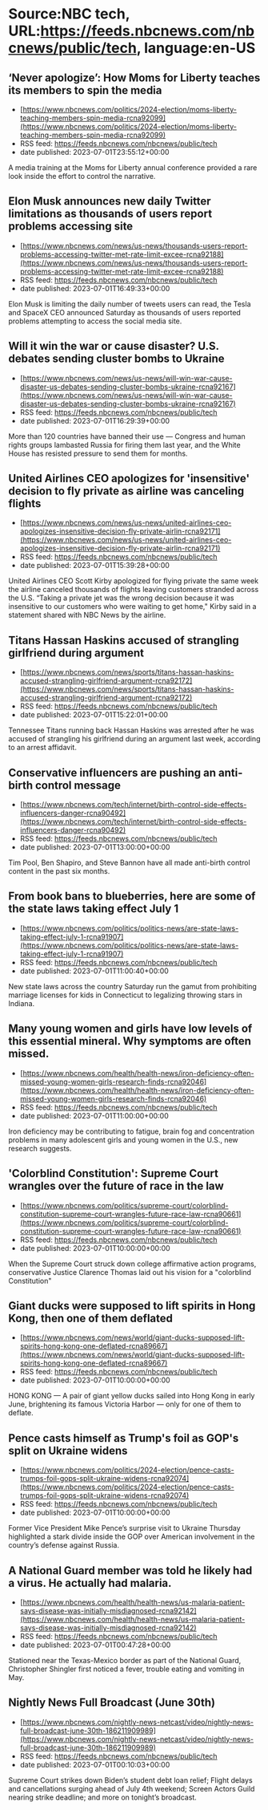 # Source:NBC tech, URL:https://feeds.nbcnews.com/nbcnews/public/tech, language:en-US

## ‘Never apologize’: How Moms for Liberty teaches its members to spin the media
 - [https://www.nbcnews.com/politics/2024-election/moms-liberty-teaching-members-spin-media-rcna92099](https://www.nbcnews.com/politics/2024-election/moms-liberty-teaching-members-spin-media-rcna92099)
 - RSS feed: https://feeds.nbcnews.com/nbcnews/public/tech
 - date published: 2023-07-01T23:55:12+00:00

A media training at the Moms for Liberty annual conference provided a rare look inside the effort to control the narrative.

## Elon Musk announces new daily Twitter limitations as thousands of users report problems accessing site
 - [https://www.nbcnews.com/news/us-news/thousands-users-report-problems-accessing-twitter-met-rate-limit-excee-rcna92188](https://www.nbcnews.com/news/us-news/thousands-users-report-problems-accessing-twitter-met-rate-limit-excee-rcna92188)
 - RSS feed: https://feeds.nbcnews.com/nbcnews/public/tech
 - date published: 2023-07-01T16:49:33+00:00

Elon Musk is limiting the daily number of tweets users can read, the Tesla and SpaceX CEO announced Saturday as thousands of users reported problems attempting to access the social media site.

## Will it win the war or cause disaster? U.S. debates sending cluster bombs to Ukraine
 - [https://www.nbcnews.com/news/us-news/will-win-war-cause-disaster-us-debates-sending-cluster-bombs-ukraine-rcna92167](https://www.nbcnews.com/news/us-news/will-win-war-cause-disaster-us-debates-sending-cluster-bombs-ukraine-rcna92167)
 - RSS feed: https://feeds.nbcnews.com/nbcnews/public/tech
 - date published: 2023-07-01T16:29:39+00:00

More than 120 countries have banned their use — Congress and human rights groups lambasted Russia for firing them last year, and the White House has resisted pressure to send them for months.

## United Airlines CEO apologizes for 'insensitive' decision to fly private as airline was canceling flights
 - [https://www.nbcnews.com/news/us-news/united-airlines-ceo-apologizes-insensitive-decision-fly-private-airlin-rcna92171](https://www.nbcnews.com/news/us-news/united-airlines-ceo-apologizes-insensitive-decision-fly-private-airlin-rcna92171)
 - RSS feed: https://feeds.nbcnews.com/nbcnews/public/tech
 - date published: 2023-07-01T15:39:28+00:00

United Airlines CEO Scott Kirby apologized for flying private the same week the airline canceled thousands of flights leaving customers stranded across the U.S. “Taking a private jet was the wrong decision because it was insensitive to our customers who were waiting to get home," Kirby said in a statement shared with NBC News by the airline.

## Titans Hassan Haskins accused of strangling girlfriend during argument
 - [https://www.nbcnews.com/news/sports/titans-hassan-haskins-accused-strangling-girlfriend-argument-rcna92172](https://www.nbcnews.com/news/sports/titans-hassan-haskins-accused-strangling-girlfriend-argument-rcna92172)
 - RSS feed: https://feeds.nbcnews.com/nbcnews/public/tech
 - date published: 2023-07-01T15:22:01+00:00

Tennessee Titans running back Hassan Haskins was arrested after he was accused of strangling his girlfriend during an argument last week, according to an arrest affidavit.

## Conservative influencers are pushing an anti-birth control message
 - [https://www.nbcnews.com/tech/internet/birth-control-side-effects-influencers-danger-rcna90492](https://www.nbcnews.com/tech/internet/birth-control-side-effects-influencers-danger-rcna90492)
 - RSS feed: https://feeds.nbcnews.com/nbcnews/public/tech
 - date published: 2023-07-01T13:00:00+00:00

Tim Pool, Ben Shapiro, and Steve Bannon have all made anti-birth control content in the past six months.

## From book bans to blueberries, here are some of the state laws taking effect July 1
 - [https://www.nbcnews.com/politics/politics-news/are-state-laws-taking-effect-july-1-rcna91907](https://www.nbcnews.com/politics/politics-news/are-state-laws-taking-effect-july-1-rcna91907)
 - RSS feed: https://feeds.nbcnews.com/nbcnews/public/tech
 - date published: 2023-07-01T11:00:40+00:00

New state laws across the country Saturday run the gamut from prohibiting marriage licenses for kids in Connecticut to legalizing throwing stars in Indiana.

## Many young women and girls have low levels of this essential mineral. Why symptoms are often missed.
 - [https://www.nbcnews.com/health/health-news/iron-deficiency-often-missed-young-women-girls-research-finds-rcna92046](https://www.nbcnews.com/health/health-news/iron-deficiency-often-missed-young-women-girls-research-finds-rcna92046)
 - RSS feed: https://feeds.nbcnews.com/nbcnews/public/tech
 - date published: 2023-07-01T11:00:00+00:00

Iron deficiency may be contributing to fatigue, brain fog and concentration problems in many adolescent girls and young women in the U.S., new research suggests.

## 'Colorblind Constitution': Supreme Court wrangles over the future of race in the law
 - [https://www.nbcnews.com/politics/supreme-court/colorblind-constitution-supreme-court-wrangles-future-race-law-rcna90661](https://www.nbcnews.com/politics/supreme-court/colorblind-constitution-supreme-court-wrangles-future-race-law-rcna90661)
 - RSS feed: https://feeds.nbcnews.com/nbcnews/public/tech
 - date published: 2023-07-01T10:00:00+00:00

When the Supreme Court struck down college affirmative action programs, conservative Justice Clarence Thomas laid out his vision for a "colorblind Constitution"

## Giant ducks were supposed to lift spirits in Hong Kong, then one of them deflated
 - [https://www.nbcnews.com/news/world/giant-ducks-supposed-lift-spirits-hong-kong-one-deflated-rcna89667](https://www.nbcnews.com/news/world/giant-ducks-supposed-lift-spirits-hong-kong-one-deflated-rcna89667)
 - RSS feed: https://feeds.nbcnews.com/nbcnews/public/tech
 - date published: 2023-07-01T10:00:00+00:00

HONG KONG — A pair of giant yellow ducks sailed into Hong Kong in early June, brightening its famous Victoria Harbor — only for one of them to deflate.

## Pence casts himself as Trump's foil as GOP's split on Ukraine widens
 - [https://www.nbcnews.com/politics/2024-election/pence-casts-trumps-foil-gops-split-ukraine-widens-rcna92074](https://www.nbcnews.com/politics/2024-election/pence-casts-trumps-foil-gops-split-ukraine-widens-rcna92074)
 - RSS feed: https://feeds.nbcnews.com/nbcnews/public/tech
 - date published: 2023-07-01T10:00:00+00:00

Former Vice President Mike Pence’s surprise visit to Ukraine Thursday highlighted a stark divide inside the GOP over American involvement in the country’s defense against Russia.

## A National Guard member was told he likely had a virus. He actually had malaria.
 - [https://www.nbcnews.com/health/health-news/us-malaria-patient-says-disease-was-initially-misdiagnosed-rcna92142](https://www.nbcnews.com/health/health-news/us-malaria-patient-says-disease-was-initially-misdiagnosed-rcna92142)
 - RSS feed: https://feeds.nbcnews.com/nbcnews/public/tech
 - date published: 2023-07-01T00:47:28+00:00

Stationed near the Texas-Mexico border as part of the National Guard, Christopher Shingler first noticed a fever, trouble eating and vomiting in May.

## Nightly News Full Broadcast (June 30th)
 - [https://www.nbcnews.com/nightly-news-netcast/video/nightly-news-full-broadcast-june-30th-186211909989](https://www.nbcnews.com/nightly-news-netcast/video/nightly-news-full-broadcast-june-30th-186211909989)
 - RSS feed: https://feeds.nbcnews.com/nbcnews/public/tech
 - date published: 2023-07-01T00:10:03+00:00

Supreme Court strikes down Biden’s student debt loan relief; Flight delays and cancellations surging ahead of July 4th weekend; Screen Actors Guild nearing strike deadline; and more on tonight’s broadcast.

